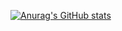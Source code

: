 [![Anurag's GitHub stats](https://github-readme-stats.vercel.app/api?username=rherv)](https://github.com/anuraghazra/github-readme-stats)
